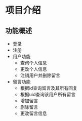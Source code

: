 # 项目介绍

## 功能概述

- 登录
- 注册
- 用户功能
  - 查询个人信息
  - 更改个人信息
  - 注销用户并删除留言
- 留言功能
  - 根据id查询留言及其所有回复
  - 根据uid查询该用户所有留言
  - 增加留言
  - 删除留言
  - 更改留言信息